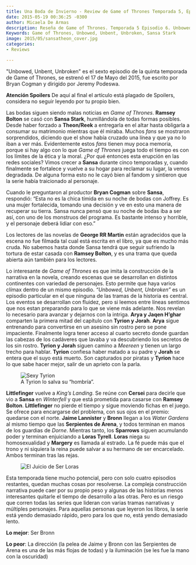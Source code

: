 ```yaml
---
title: Una Boda de Invierno - Review de Game of Thrones Temporada 5, Episodio 6
date: 2015-05-19 00:36:25 -0300
author: Micaela De Armas
description: Reseña de Game of Thrones. Temporada 5 Episodio 6. Unbowed, Unbent, Unbroken
Keywords: Game of Thrones, Unbowed, Unbent, Unbroken, Sansa Stark
image: 2015/05/sansatheon_cover.jpg
categories:
- Reviews

---
```

"Unbowed, Unbent, Unbroken" es el sexto episodio de la quinta temporada de Game of Thrones, se estrenó el 17 de Mayo del 2015, fue escrito por Bryan Cogman y dirigido por Jeremy Podeswa.
<!--more-->
<div class="spoilers-advice">
<div class="spoilers-advice__wrp">
<strong class="spoilers-advice__title">Atención Spoilers</strong>
<span class="spoilers-advice__desc">De aquí al final el artículo está plagado de Spoilers, considera no seguir leyendo por tu propio bien.</span>
</div>
</div>

Las bodas siguen siendo malas noticias en *Game of Thrones*. **Ramsey Bolton** se casó con **Sansa Stark**, humillándola de todas formas posibles. Desde haber forzado a **Theon/Reek** a entregarla en el altar hasta obligarla a consumar su matrimonio mientras que él miraba. Muchos *fans* se mostraron sorprendidos, diciendo que el show había cruzado una línea y que ya no lo iban a ver más. Evidentemente estos *fans* tienen muy poca memoria, porque si hay algo con lo que *Game of Thrones* juega todo el tiempo es con los límites de la ética y la moral. ¿Por qué entonces esta erupción en las redes sociales? Vimos crecer a **Sansa** durante cinco temporadas y, cuando finalmente se fortalece y vuelve a su hogar para reclamar su lugar, la vemos degradada. De alguna forma esto no le cayó bien al fandom y sintieron que la serie había traicionado al personaje.

Cuando le preguntaron al productor **Bryan Cogman** sobre **Sansa**, respondió: “Esta no es la chica tímida en su noche de bodas con Joffrey. Es una mujer fortalecida, tomando una decisión y ve en esto una manera de recuperar su tierra. Sansa nunca pensó que su noche de bodas iba a ser así, con uno de los monstruos del programa. Es bastante intenso y horrible, y el personaje deberá lidiar con eso.”

Los lectores de las novelas de **George RR Martin** están agradecidos que la escena no fue filmada tal cual está escrita en el libro, ya que es mucho más cruda. No sabemos hasta donde Sansa tendrá que seguir sufriendo la tortura de estar casada con **Ramsey Bolton**, y es una trama que queda abierta aún también para los lectores.


Lo interesante de *Game of Thrones* es que imita la construcción de la narrativa en la novela, creando escenas que se desarrollan en distintos continentes con variedad de personajes. Esto permite que haya varios clímax dentro de un mismo episodio. *“Unbowed, Unbent, Unbroken”* es un episodio particular en el que ninguna de las tramas de la historia es central. Los eventos se desarrollan con fluidez, pero si leemos entre líneas sentimos que nos estan preparando para lo que se viene más adelante. Nos revelan lo necesario para avanzar y dejarnos con la intriga. **Arya y Jaqen H’ghar** comparten la primera mitad del capítulo con **Tyrion y Jorah**. **Arya** sigue entrenando para convertirse en un asesino sin rostro pero se pone impaciente. Finalmente logra tener acceso al cuarto secreto donde guardan las cabezas de los cadáveres que lavaba y va descubriendo los secretos de los sin rostro. **Tyrion y Jorah** siguen camino a *Meereen* y tienen un largo trecho para hablar. **Tyrion** confiesa haber matado a su padre y **Jorah** se entera que el suyo está muerto. Son capturados por piratas y **Tyrion** hace lo que sabe hacer mejor, salir de un aprieto con la parla.

<figure>
<img alt="Sexy Tyrion" src="/img/2015/05/tyrion-hombria-body.gif" />
<figcaption>
A Tyrion lo salva su “hombría”.
</figcaption>
</figure>

**Littlefinger** vuelve a *King’s Landing*. Se reúne con **Cersei** para decirle que vio a **Sansa** en *Winterfell* y que está prometida para casarse con **Ramsey Bolton**. **Littlefinger** no pierde el tiempo y sigue moviendo fichas en el juego. Se ofrece para encargarse del problema, con sus ojos en el premio: quedarse con el norte.
**Jaime Lannister** y **Bronn** llegan a los *Water Gardens* al mismo tiempo que las **Serpientes de Arena**, y todos terminan en manos de los guardias de *Dorne*.
Mientras tanto, los **Sparrows** siguen acumulando poder y terminan enjuiciando a **Loras Tyrell**. **Loras** niega su homosexualidad y **Margery** es llamada al estrado. La fé puede más que el trono y ni siquiera la reina puede salvar a su hermano de ser encarcelado. Ambos terminan tras las rejas.

<figure>
<img alt="El Juicio de Ser Loras" src="/img/2015/05/loras_body.jpg" />
</figure>

Esta temporada tiene mucho potencial, pero con solo cuatro episodios restantes, quedan muchas cosas por resolverse. La compleja construcción narrativa puede caer por su propio peso y algunas de las historias menos interesantes quitarle el tiempo de desarrollo a las otras. Pero es un riesgo que corren todas las series que lideran con varias tramas narrativas y múltiples personajes. Para aquellas personas que leyeron los libros, la serie está yendo demasiado rápido, pero para los que no, está yendo demasiado lento.

**Lo mejor**: Ser Bronn

**Lo peor**: La dirección (la pelea de Jaime y Bronn con las Serpientes de Arena es una de las más flojas de todas) y la iluminación (se les fue la mano con la oscuridad)
